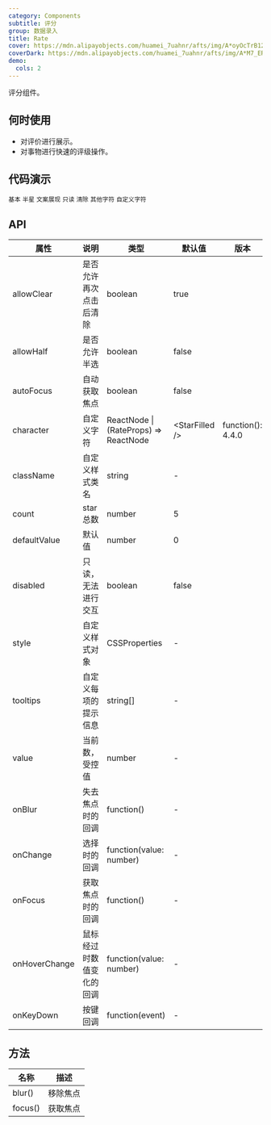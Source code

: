 ```yaml
---
category: Components
subtitle: 评分
group: 数据录入
title: Rate
cover: https://mdn.alipayobjects.com/huamei_7uahnr/afts/img/A*oyOcTrB12_YAAAAAAAAAAAAADrJ8AQ/original
coverDark: https://mdn.alipayobjects.com/huamei_7uahnr/afts/img/A*M7_ER7GJr6wAAAAAAAAAAAAADrJ8AQ/original
demo:
  cols: 2
---
```


评分组件。

## 何时使用

- 对评价进行展示。
- 对事物进行快速的评级操作。

## 代码演示

<!-- prettier-ignore -->
<code src="./demo/basic.tsx">基本</code>
<code src="./demo/half.tsx">半星</code>
<code src="./demo/text.tsx">文案展现</code>
<code src="./demo/disabled.tsx">只读</code>
<code src="./demo/clear.tsx">清除</code>
<code src="./demo/character.tsx">其他字符</code>
<code src="./demo/character-function.tsx">自定义字符</code>

## API

| 属性 | 说明 | 类型 | 默认值 | 版本 |
| --- | --- | --- | --- | --- |
| allowClear | 是否允许再次点击后清除 | boolean | true |  |
| allowHalf | 是否允许半选 | boolean | false |  |
| autoFocus | 自动获取焦点 | boolean | false |  |
| character | 自定义字符 | ReactNode \| (RateProps) => ReactNode | &lt;StarFilled /> | function(): 4.4.0 |
| className | 自定义样式类名 | string | - |  |
| count | star 总数 | number | 5 |  |
| defaultValue | 默认值 | number | 0 |  |
| disabled | 只读，无法进行交互 | boolean | false |  |
| style | 自定义样式对象 | CSSProperties | - |  |
| tooltips | 自定义每项的提示信息 | string\[] | - |  |
| value | 当前数，受控值 | number | - |  |
| onBlur | 失去焦点时的回调 | function() | - |  |
| onChange | 选择时的回调 | function(value: number) | - |  |
| onFocus | 获取焦点时的回调 | function() | - |  |
| onHoverChange | 鼠标经过时数值变化的回调 | function(value: number) | - |  |
| onKeyDown | 按键回调 | function(event) | - |  |

## 方法

| 名称    | 描述     |
| ------- | -------- |
| blur()  | 移除焦点 |
| focus() | 获取焦点 |
